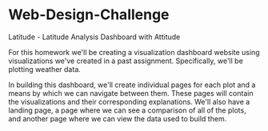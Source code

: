 # Web-Design-Challenge
Latitude - Latitude Analysis Dashboard with Attitude 

For this homework we'll be creating a visualization dashboard website using visualizations we've created in a past assignment. Specifically, we'll be plotting weather data. 

In building this dashboard, we'll create individual pages for each plot and a means by which we can navigate between them. These pages will contain the visualizations and their corresponding explanations. We'll also have a landing page, a page where we can see a comparison of all of the plots, and another page where we can view the data used to build them.
